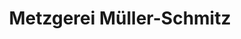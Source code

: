 ---
title: "Metzgerei Müller-Schmitz"
url: /niederkassel/metzgerei-mueller-schmitz/
shop: Metzgerei
---